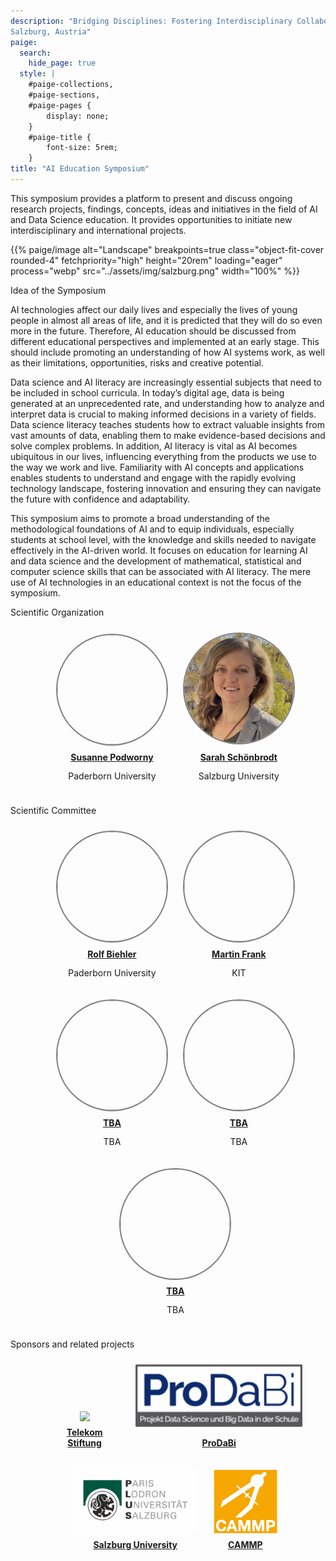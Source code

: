 ```yaml
---
description: "Bridging Disciplines: Fostering Interdisciplinary Collaboration on AI and Data Science Education in K12<br> 24. – 28. February 2025<br>
Salzburg, Austria"
paige:
  search:
    hide_page: true
  style: |
    #paige-collections,
    #paige-sections,
    #paige-pages {
        display: none;
    }
    #paige-title {
        font-size: 5rem;
    }
title: "AI Education Symposium"  
---
```


<div class="container-fluid">
    <div class="justify-content-center row">
        <div class="col col-auto col-lg-10 px-0">
            <p class="lead text-center">This symposium provides a platform to present and discuss ongoing research projects, findings, concepts, ideas and initiatives in the field of AI and Data Science education. It  provides opportunities to initiate new interdisciplinary and international projects.</p>
        </div>
    </div>
</div>

<p>{{% paige/image alt="Landscape" breakpoints=true class="object-fit-cover rounded-4" fetchpriority="high" height="20rem" loading="eager" process="webp" src="../assets/img/salzburg.png" width="100%" %}}</p>

<!-- Idea-->

<p class="display-5 fw-bold h2 text-center">Idea of the Symposium</p>



<div>
<p>AI technologies affect  our daily lives and especially the lives  of young people in almost all areas of life, and it is predicted  that they will do so even more in the future. Therefore, AI education should be discussed from different educational perspectives and implemented at an early stage. This should include promoting an understanding of how AI systems work, as well as their limitations, opportunities, risks and creative potential.
</p>
<p>Data science and AI literacy are increasingly essential subjects that need to be included  in school curricula. In today’s digital age, data is being generated at an unprecedented rate, and understanding how to analyze and interpret data is crucial to making  informed decisions in a variety of  fields. Data science literacy teaches students how to extract valuable insights from vast amounts of data, enabling them to make evidence-based decisions and solve complex problems. In addition, AI literacy is vital as AI becomes  ubiquitous in our lives, influencing everything from the products we use to the way we work and live. Familiarity with AI concepts and applications enables  students to understand  and engage with the rapidly evolving technology landscape, fostering innovation and ensuring they can navigate the future with confidence and adaptability. 
</p>
<p>
This symposium aims to promote a broad understanding of the methodological foundations of AI and to equip individuals, especially students at school level, with the knowledge and skills needed to navigate effectively in the AI-driven world. It focuses on education for  learning AI and data science and the development of mathematical, statistical and computer science skills that can be associated with AI literacy. The mere use of AI technologies in an educational context is not the focus of the symposium.
</p>
<p>
</p>
</div>

<!-- Organizers-->

<p class="display-5 fw-bold h2 text-center">Scientific Organization</p>
 <div style="width: 100%; text-align: center;">
  <ul>
    <div style="margin: 10px; display: inline-block;">
      <a href="https://www.uni-paderborn.de/en/person/30619"><img src="/img/susanne.png" style="border: 2px solid gray; width: 175px; height: 175px; background-size: cover; border-radius: 50%;"></a>
      <span style="display: block; padding: 5%; text-align: center;"><a href="https://www.uni-paderborn.de/en/person/30619"><b>Susanne Podworny</b></a></span>
      <span style="display: block; margin-top: -10px; text-align: center;"><p>Paderborn University</p></span>
    </div>
    <div style="margin: 10px; display: inline-block;">
      <a href="https://schoenbrodt.info/en"><img src="./img/sarah.jpg" style="border: 2px solid gray; width: 175px; height: 175px; background-size: cover; border-radius: 50%;"></a>
      <span style="display: block; padding: 5%; text-align: center;"><a href="https://schoenbrodt.info/en"><b>Sarah Schönbrodt</b></a></span>
      <span style="display: block; margin-top: -10px; text-align: center;"><p>Salzburg University</p></span>
    </div>
  </ul>
</div>


<!-- Add a line break -->
<div style="clear:both;"></div>

<!-- Scientific Committee -->
<p class="display-5 fw-bold h2 text-center">Scientific Committee</p>
<div style="width: 100%; text-align: center;">
  <ul>
    <div style="margin: 10px; display: inline-block;">
      <a href="https://www.uni-paderborn.de/person/16274"><img src="/img/tba.jpg" style="border: 2px solid gray; width: 175px; height: 175px; background-size: cover; border-radius: 50%;"></a>
      <span style="display: block; padding: 5%; text-align: center;"><a href="https://www.uni-paderborn.de/person/16274"><b>Rolf Biehler</b></a></span>
      <span style="display: block; margin-top: -10px; text-align: center;"><p>Paderborn University</p></span>
    </div>
    <div style="margin: 10px; display: inline-block;">
      <a href="https://www.scc.kit.edu/personen/martin.frank.php"><img src="/img/martin.jpg" style="border: 2px solid gray; width: 175px; height: 175px; background-size: cover; border-radius: 50%;"></a>
      <span style="display: block; padding: 5%; text-align: center;"><a href="https://www.scc.kit.edu/personen/martin.frank.php"><b>Martin Frank</b></a></span>
      <span style="display: block; margin-top: -10px; text-align: center;"><p>KIT</p></span>
    </div>
    <div style="margin: 10px; display: inline-block;">
      <a href="https://schoenbrodt.info/"><img src="/img/tba.jpg" style="border: 2px solid gray; width: 175px; height: 175px; background-size: cover; border-radius: 50%;"></a>
      <span style="display: block; padding: 5%; text-align: center;"><a href="https://schoenbrodt.info/"><b>TBA</b></a></span>
      <span style="display: block; margin-top: -10px; text-align: center;"><p>TBA</p></span>
    </div>
    <div style="margin: 10px; display: inline-block;">
      <a href="https://schoenbrodt.info/"><img src="/img/tba.jpg" style="border: 2px solid gray; width: 175px; height: 175px; background-size: cover; border-radius: 50%;"></a>
      <span style="display: block; padding: 5%; text-align: center;"><a href="https://schoenbrodt.info/"><b>TBA</b></a></span>
      <span style="display: block; margin-top: -10px; text-align: center;"><p>TBA</p></span>
    </div>
    <div style="margin: 10px; display: inline-block;">
      <a href="https://schoenbrodt.info/"><img src="/img/tba.jpg" style="border: 2px solid gray; width: 175px; height: 175px; background-size: cover; border-radius: 50%;"></a>
      <span style="display: block; padding: 5%; text-align: center;"><a href="https://schoenbrodt.info/"><b>TBA</b></a></span>
      <span style="display: block; margin-top: -10px; text-align: center;"><p>TBA</p></span>
    </div>
  </ul>
</div>


<p class="display-5 fw-bold h2 text-center">Sponsors and related projects</p>
<spacer type=vertical size=1000>
 <div style="width: 100%; text-align: center;">
  <ul>
    <div style="margin: 10px; display: inline-block;">
      <a href="https://www.telekom-stiftung.de/"><img src="/img/telekom-stiftung.png" style="height: 100px; background-size: cover; border-radius: 1%;"></a>
      <span style="display: block; padding: 5%; text-align: center;"><a href="https://www.telekom-stiftung.de/"><b>Telekom Stiftung</b></a></span>
    </div>
    <div style="margin: 10px; display: inline-block;">
      <a href="https://www.prodabi.de/en/"><img src="./img/prodabi.png" style="height: 100px; background-size: cover; border-radius: 1%;"></a>
      <span style="display: block; padding: 5%; text-align: center;"><a href="https://www.prodabi.de/en/"><b>ProDaBi</b></a></span>
    </div>
    <div style="margin: 10px; display: inline-block;">
      <a href="https://schoenbrodt.info/en"><img src="./img/PLUS.jpeg" style="height: 100px; background-size: cover; border-radius: 1%;"></a>
      <span style="display: block; padding: 5%; text-align: center;"><a href="https://schoenbrodt.info/en"><b>Salzburg University</b></a></span>
    </div>
    <div style="margin: 10px; display: inline-block;">
      <a href="www.cammp.online"><img src="./img/cammp.png" style="height: 105px; background-size: cover; border-radius: 1%;"></a>
      <span style="display: block; padding: 5%; text-align: center;"><a href="www.cammp.online"><b>CAMMP</b></a></span>
    </div>
  </ul>
</div>
